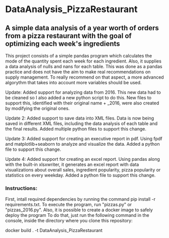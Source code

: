 # DataAnalysis_PizzaRestaurant

## A simple data analysis of a year worth of orders from a pizza restaurant with the goal of optimizing each week's ingredients

This project consists of a simple pandas program which calculates the mode of the quantity spent each week for each ingredient.
Also, it supplies a data analysis of nulls and nans for each table.
This was done as a pandas practice and does not have the aim to make real recommendations on supply management.
To really recommend on that aspect, a more advanced algorythm that takes into account more variables should be used.

Update: 
Added support for analyzing data from 2016. This new data had to be cleaned so I also added a new python script to do this.
New files to support this, identified with their original name + _2016, were also created by modifying the original ones.

Update 2:
Added support to save data into XML files. Data is now being saved in different XML files, including the data analysis of each table and
the final results. Added multiple python files to support this change.

Update 3:
Added support for creating an executive report in pdf. Using fpdf and matplotlib+seaborn to analyze and visualize the data. Added a python file to support this change.

Update 4:
Added support for creating an excel report. Using pandas along with the built-in xlsxwriter, it generates an excel report with data visualizations about overall sales, ingredient popularity, pizza popularity or statistics on every weekday. Added a python file to support this change.

### Instructions:
First, intall required dependencies by running the command pip install -r requirements.txt.
To execute the program, run "pizzas.py" or "pizzas_2016.py".
Also, it is possible to create a docker image to safely deploy the program
To do that, just run the following command in the console, inside the directory where you clone this repository:

docker build . -t DataAnalysis_PizzaRestaurant
